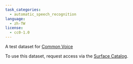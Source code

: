 ```yaml
---
task_categories:
  - automatic_speech_recognition
language:
  - zh-TW
license:
  - cc0-1.0
---
```


A test dataset for [Common Voice](https://commonvoice.mozilla.org/en)

To use this dataset, request access via the [Surface Catalog](https://catalog.surfacedata.org/).
